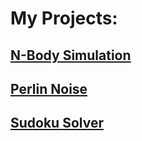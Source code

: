# My Projects:

## [N-Body Simulation](https://github.com/kipawaa/N-Body)

## [Perlin Noise](https://github.com/kipawaa/Perlin-Noise)

## [Sudoku Solver](https://github.com/kipawaa/Sudoku)
